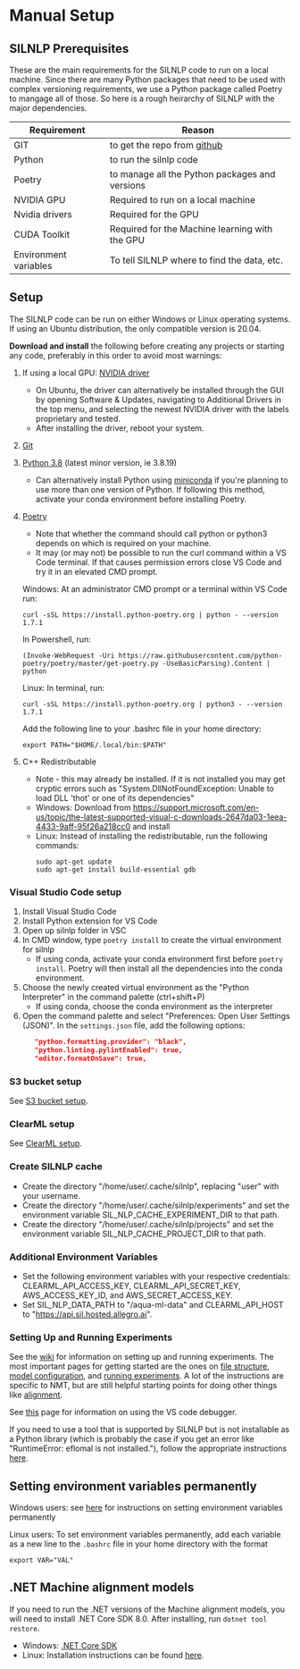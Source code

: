 # Manual Setup

## SILNLP Prerequisites
These are the main requirements for the SILNLP code to run on a local machine. Since there are many Python packages that need to be used with complex versioning requirements, we use a Python package called Poetry to mangage all of those. So here is a rough heirarchy of SILNLP with the major dependencies.

| Requirement           | Reason                                                            |
| --------------------- | ----------------------------------------------------------------- |
| GIT                   | to get the repo from [github](https://github.com/sillsdev/silnlp) |
| Python                | to run the silnlp code                                            |
| Poetry                | to manage all the Python packages and versions                    |
| NVIDIA GPU            | Required to run on a local machine                                |
| Nvidia drivers        | Required for the GPU                                              |
| CUDA Toolkit          | Required for the Machine learning with the GPU                    |
| Environment variables | To tell SILNLP where to find the data, etc.                       |

## Setup

The SILNLP code can be run on either Windows or Linux operating systems. If using an Ubuntu distribution, the only compatible version is 20.04.

__Download and install__ the following before creating any projects or starting any code, preferably in this order to avoid most warnings:

1. If using a local GPU: [NVIDIA driver](https://www.nvidia.com/download/index.aspx)
   * On Ubuntu, the driver can alternatively be installed through the GUI by opening Software & Updates, navigating to Additional Drivers in the top menu, and selecting the newest NVIDIA driver with the labels proprietary and tested.
   * After installing the driver, reboot your system.
2. [Git](https://git-scm.com/downloads)
3. [Python 3.8](https://www.python.org/downloads/) (latest minor version, ie 3.8.19)
   * Can alternatively install Python using [miniconda](https://docs.conda.io/projects/conda/en/latest/user-guide/install/windows.html) if you're planning to use more than one version of Python. If following this method, activate your conda environment before installing Poetry.
4. [Poetry](https://python-poetry.org/docs/#installation)
   * Note that whether the command should call python or python3 depends on which is required on your machine.
   * It may (or may not) be possible to run the curl command within a VS Code terminal. If that causes permission errors close VS Code and try it in an elevated CMD prompt.

   Windows:
   At an administrator CMD prompt or a terminal within VS Code run:
      ```
      curl -sSL https://install.python-poetry.org | python - --version 1.7.1
      ```
      In Powershell, run:
      ```
      (Invoke-WebRequest -Uri https://raw.githubusercontent.com/python-poetry/poetry/master/get-poetry.py -UseBasicParsing).Content | python
      ```

   Linux:
   In terminal, run:
      ```
      curl -sSL https://install.python-poetry.org | python3 - --version 1.7.1
      ```
      Add the following line to your .bashrc file in your home directory:
      ```
      export PATH="$HOME/.local/bin:$PATH"
      ```
5. C++ Redistributable
   * Note - this may already be installed.  If it is not installed you may get cryptic errors such as "System.DllNotFoundException: Unable to load DLL 'thot' or one of its dependencies"
   * Windows: Download from https://support.microsoft.com/en-us/topic/the-latest-supported-visual-c-downloads-2647da03-1eea-4433-9aff-95f26a218cc0 and install
   * Linux: Instead of installing the redistributable, run the following commands:
      ```
      sudo apt-get update
      sudo apt-get install build-essential gdb
      ```

### Visual Studio Code setup

1. Install Visual Studio Code
2. Install Python extension for VS Code
3. Open up silnlp folder in VSC
4. In CMD window, type `poetry install` to create the virtual environment for silnlp
   * If using conda, activate your conda environment first before `poetry install`. Poetry will then install all the dependencies into the conda environment.
5. Choose the newly created virtual environment as the "Python Interpreter" in the command palette (ctrl+shift+P)
   * If using conda, choose the conda environment as the interpreter
6. Open the command palette and select "Preferences: Open User Settings (JSON)". In the `settings.json` file, add the following options:
   ``` json
      "python.formatting.provider": "black",
      "python.linting.pylintEnabled": true,
      "editor.formatOnSave": true,
   ```

### S3 bucket setup

See [S3 bucket setup](s3_bucket_setup.md).

### ClearML setup

See [ClearML setup](clear_ml_setup.md).

### Create SILNLP cache
* Create the directory "/home/user/.cache/silnlp", replacing "user" with your username.
* Create the directory "/home/user/.cache/silnlp/experiments" and set the environment variable SIL_NLP_CACHE_EXPERIMENT_DIR to that path.
* Create the directory "/home/user/.cache/silnlp/projects" and set the environment variable SIL_NLP_CACHE_PROJECT_DIR to that path.

### Additional Environment Variables
* Set the following environment variables with your respective credentials: CLEARML_API_ACCESS_KEY, CLEARML_API_SECRET_KEY, AWS_ACCESS_KEY_ID, and AWS_SECRET_ACCESS_KEY.
* Set SIL_NLP_DATA_PATH to "/aqua-ml-data" and CLEARML_API_HOST to "https://api.sil.hosted.allegro.ai".

### Setting Up and Running Experiments

See the [wiki](https://github.com/sillsdev/silnlp/wiki) for information on setting up and running experiments. The most important pages for getting started are the ones on [file structure](https://github.com/sillsdev/silnlp/wiki/Folder-structure-and-file-naming-conventions), [model configuration](https://github.com/sillsdev/silnlp/wiki/Configure-a-model), and [running experiments](https://github.com/sillsdev/silnlp/wiki/NMT:-Usage). A lot of the instructions are specific to NMT, but are still helpful starting points for doing other things like [alignment](https://github.com/sillsdev/silnlp/wiki/Alignment:-Usage).

See [this](https://github.com/sillsdev/silnlp/wiki/Using-the-Python-Debugger) page for information on using the VS code debugger.

If you need to use a tool that is supported by SILNLP but is not installable as a Python library (which is probably the case if you get an error like "RuntimeError: eflomal is not installed."), follow the appropriate instructions [here](https://github.com/sillsdev/silnlp/wiki/Installing-External-Libraries).

## Setting environment variables permanently
Windows users: see [here](https://github.com/sillsdev/silnlp/wiki/Install-silnlp-on-Windows-10#permanently-set-environment-variables) for instructions on setting environment variables permanently

Linux users: To set environment variables permanently, add each variable as a new line to the `.bashrc` file in your home directory with the format 
   ```
   export VAR="VAL"
   ```

## .NET Machine alignment models

If you need to run the .NET versions of the Machine alignment models, you will need to install .NET Core SDK 8.0. After installing, run `dotnet tool restore`.
   * Windows: [.NET Core SDK](https://dotnet.microsoft.com/download)
   * Linux: Installation instructions can be found [here](https://learn.microsoft.com/en-us/dotnet/core/install/linux-ubuntu-2004).